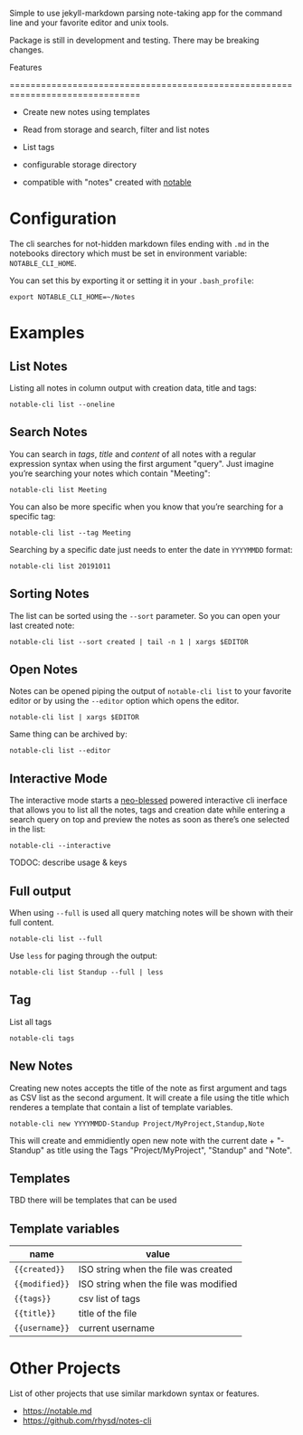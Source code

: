 Simple to use jekyll-markdown parsing note-taking app for the command line and your favorite editor and unix tools.

Package is still in development and testing. There may be breaking changes.

Features

===============================================================================

- Create new notes using templates 
- Read from storage and search, filter and list notes
- List tags
- configurable storage directory

- compatible with "notes" created with [notable](https://notable.md)


Configuration
===============================================================================

The cli searches for not-hidden markdown files ending with `.md` in the notebooks directory which must be set in environment variable: `NOTABLE_CLI_HOME`.

You can set this by exporting it or setting it in your `.bash_profile`:

    export NOTABLE_CLI_HOME=~/Notes


Examples
===============================================================================

## List Notes

Listing all notes in column output with creation data, title and tags:

    notable-cli list --oneline

## Search Notes

You can search in *tags*, *title* and *content* of all notes with a regular expression syntax when using the first argument "query". Just imagine you’re searching your notes which contain "Meeting":

    notable-cli list Meeting

You can also be more specific when you know that you’re searching for a specific tag:

    notable-cli list --tag Meeting

Searching by a specific date just needs to enter the date in `YYYYMMDD` format:

    notable-cli list 20191011

## Sorting Notes

The list can be sorted using the `--sort` parameter. So you can open your last created note:

    notable-cli list --sort created | tail -n 1 | xargs $EDITOR

## Open Notes

Notes can be opened piping the output of `notable-cli list` to your favorite editor or by using the `--editor` option which opens the editor.

    notable-cli list | xargs $EDITOR

Same thing can be archived by:

    notable-cli list --editor

## Interactive Mode

The interactive mode starts a [neo-blessed](https://github.com/embark-framework/neo-blessed) powered interactive cli inerface that allows you to list all the notes, tags and creation date while entering a search query on top and preview the notes as soon as there’s one selected in the list:

    notable-cli --interactive

TODOC: describe usage & keys

## Full output

When using `--full` is used all query matching notes will be shown with their full content.

    notable-cli list --full

Use `less` for paging through the output:

    notable-cli list Standup --full | less

## Tag

List all tags

    notable-cli tags

## New Notes

Creating new notes accepts the title of the note as first argument and tags as CSV list as the second argument. It will create a file using the title which renderes a template that contain a list of template variables.

    notable-cli new YYYYMMDD-Standup Project/MyProject,Standup,Note

This will create and emmidiently open new note with the current date + "-Standup" as title using the Tags "Project/MyProject", "Standup" and "Note".

## Templates

TBD there will be templates that can be used

## Template variables

| name     | value |
| -------- | ----- |
| `{{created}}`  | ISO string when the file was created |
| `{{modified}}` | ISO string when the file was modified |
| `{{tags}}`     | csv list of tags |
| `{{title}}`    | title of the file |
| `{{username}}` | current username |


Other Projects
===============================================================================
List of other projects that use similar markdown syntax or features.

- https://notable.md
- https://github.com/rhysd/notes-cli
